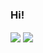 ### Hi!

<!--
**SockYeh/SockYeh** is a ✨ _special_ ✨ repository because its `README.md` (this file) appears on your GitHub profile.

Here are some ideas to get you started:

- 🔭 I’m currently working on ...
- 🌱 I’m currently learning ...
- 👯 I’m looking to collaborate on ...
- 🤔 I’m looking for help with ...
- 💬 Ask me about ...
- 📫 How to reach me: ...
- 😄 Pronouns: ...
- ⚡ Fun fact: ...
-->

<img align="center" src="https://github-widgetbox.vercel.app/api/profile?username=SockYeh&data=followers,repositories,stars,commits&theme=nautilus" />
<img align="center" src="https://github-widgetbox.vercel.app/api/skills?languages=python,html,json,yaml,powershell&tools=git,mongodb,mysql&software=linux,windows,vscode&frameworks=bootstrap&theme=nautilus" />
